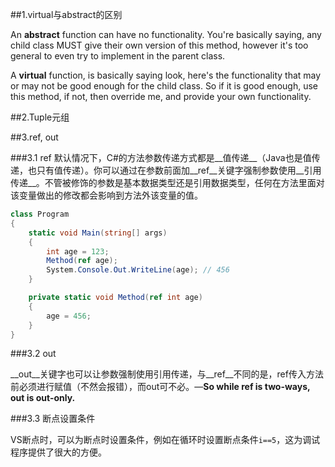 ##1.virtual与abstract的区别

An **abstract** function can have no functionality. You're basically saying, any child class MUST give their own version of this method, however it's too general to even try to implement in the parent class.

A **virtual** function, is basically saying look, here's the functionality that may or may not be good enough for the child class. So if it is good enough, use this method, if not, then override me, and provide your own functionality.

##2.Tuple元组

##3.ref, out

###3.1 ref
默认情况下，C#的方法参数传递方式都是__值传递__（Java也是值传递，也只有值传递）。你可以通过在参数前面加__ref__关键字强制参数使用__引用传递__。不管被修饰的参数是基本数据类型还是引用数据类型，任何在方法里面对该变量做出的修改都会影响到方法外该变量的值。

```c#
class Program
{
    static void Main(string[] args)
    {
        int age = 123;
        Method(ref age);
        System.Console.Out.WriteLine(age); // 456
    }

    private static void Method(ref int age)
    {
        age = 456;
    }
}
```

###3.2 out

__out__关键字也可以让参数强制使用引用传递，与__ref__不同的是，ref传入方法前必须进行赋值（不然会报错），而out可不必。—__So while ref is two-ways, out is out-only.__

###3.3 断点设置条件

VS断点时，可以为断点时设置条件，例如在循环时设置断点条件`i==5`，这为调试程序提供了很大的方便。
